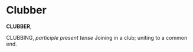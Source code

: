 # Clubber

**CLUBBER**,

CLUBBING, _participle present tense_ Joining in a club; uniting to a common end.